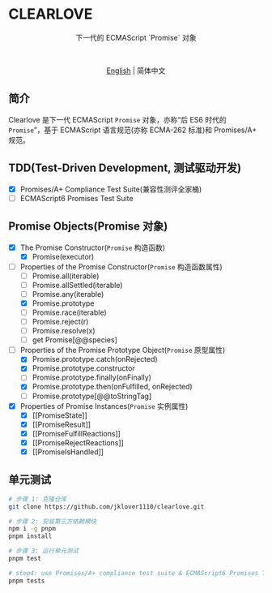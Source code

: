 # CLEARLOVE

<p align='center'>下一代的 ECMAScript `Promise` 对象</p>

<br>

<p align='center'>
  <a href='./README.md'>English</a> | 简体中文
</p>

## 简介

Clearlove 是下一代 ECMAScript `Promise` 对象，亦称“后 ES6 时代的 `Promise`”，基于 ECMAScript 语言规范(亦称 ECMA-262 标准)和 Promises/A+ 规范。

## TDD(Test-Driven Development, 测试驱动开发)

- [x] Promises/A+ Compliance Test Suite(兼容性测评全家桶)
- [ ] ECMAScript6 Promises Test Suite

## Promise Objects(Promise 对象)

- [x] The Promise Constructor(`Promise` 构造函数)
  - [x] Promise(executor)
- [ ] Properties of the Promise Constructor(`Promise` 构造函数属性)
  - [ ] Promise.all(iterable)
  - [ ] Promise.allSettled(iterable)
  - [ ] Promise.any(iterable)
  - [x] Promise.prototype
  - [ ] Promise.race(iterable)
  - [ ] Promise.reject(r)
  - [ ] Promise.resolve(x)
  - [ ] get Promise[@@species]
- [ ] Properties of the Promise Prototype Object(`Promise` 原型属性)
  - [x] Promise.prototype.catch(onRejected)
  - [x] Promise.prototype.constructor
  - [ ] Promise.prototype.finally(onFinally)
  - [x] Promise.prototype.then(onFulfilled, onRejected)
  - [ ] Promise.prototype[@@toStringTag]
- [x] Properties of Promise Instances(`Promise` 实例属性)
  - [x] [[PromiseState]]
  - [x] [[PromiseResult]]
  - [x] [[PromiseFulfillReactions]]
  - [x] [[PromiseRejectReactions]]
  - [x] [[PromiseIsHandled]]

## 单元测试

```bash
# 步骤 1: 克隆仓库
git clone https://github.com/jklover1110/clearlove.git

# 步骤 2: 安装第三方依赖模块
npm i -g pnpm
pnpm install

# 步骤 3: 运行单元测试
pnpm test

# step4: use Promises/A+ compliance test suite & ECMAScript6 Promises Test Suite
pnpm tests

```

